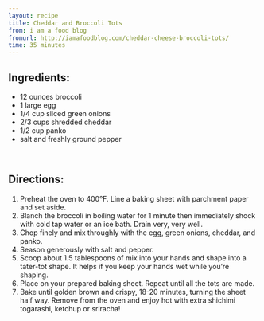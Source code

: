 ```yaml
---
layout: recipe
title: Cheddar and Broccoli Tots
from: i am a food blog
fromurl: http://iamafoodblog.com/cheddar-cheese-broccoli-tots/
time: 35 minutes
---
```


Ingredients:
------------

* 12 ounces broccoli
* 1 large egg
* 1/4 cup sliced green onions
* 2/3 cups shredded cheddar
* 1/2 cup panko
* salt and freshly ground pepper

<br>

Directions:
-----------

1. Preheat the oven to 400°F. Line a baking sheet with parchment paper and set aside.
2. Blanch the broccoli in boiling water for 1 minute then immediately shock with cold tap water or an ice bath. Drain very, very well.
3. Chop finely and mix throughly with the egg, green onions, cheddar, and panko. 
4. Season generously with salt and pepper. 
5. Scoop about 1.5 tablespoons of mix into your hands and shape into a tater-tot shape. It helps if you keep your hands wet while you’re shaping. 
6. Place on your prepared baking sheet. Repeat until all the tots are made. 
7. Bake until golden brown and crispy, 18-20 minutes, turning the sheet half way. Remove from the oven and enjoy hot with extra shichimi togarashi, ketchup or sriracha!
